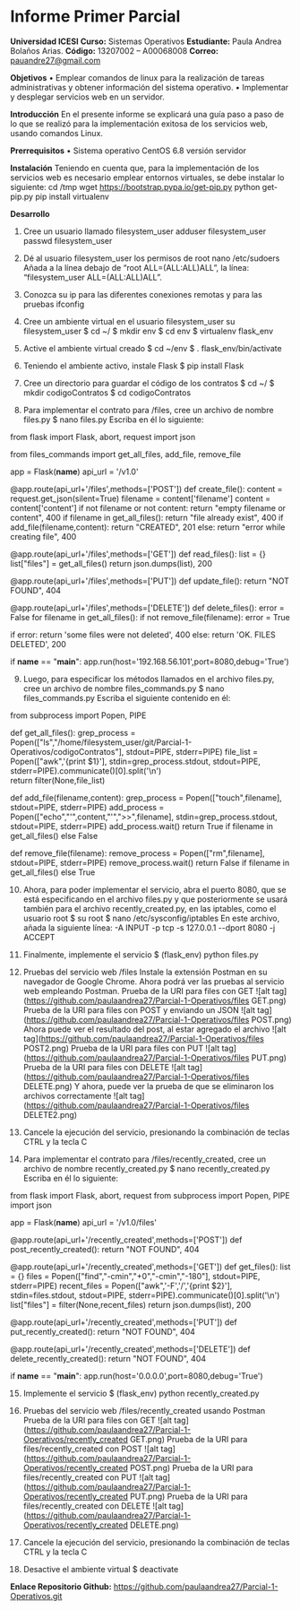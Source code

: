 # Informe Primer Parcial

__Universidad ICESI__ 
__Curso:__ Sistemas Operativos
__Estudiante:__ Paula Andrea Bolaños Arias.
__Código:__ 13207002 – A00068008
__Correo:__ pauandre27@gmail.com

__Objetivos__
•	Emplear comandos de linux para la realización de tareas administrativas y obtener información del sistema operativo.
•	Implementar y desplegar servicios web en un servidor.

__Introducción__
En el presente informe se explicará una guía paso a paso de lo que se realizó para la implementación exitosa de los servicios web, usando comandos Linux.

__Prerrequisitos__
•	Sistema operativo CentOS 6.8 versión servidor

__Instalación__
Teniendo en cuenta que, para la implementación de los servicios web es necesario emplear entornos virtuales, se debe instalar lo siguiente:
cd /tmp
wget https://bootstrap.pypa.io/get-pip.py
python get-pip.py
pip install virtualenv

__Desarrollo__
1. Cree un usuario llamado filesystem_user
adduser filesystem_user
passwd filesystem_user

2.	Dé al usuario filesystem_user los permisos de root
nano /etc/sudoers
Añada a la línea debajo de “root  ALL=(ALL:ALL)ALL”, la línea:
“filesystem_user  ALL=(ALL:ALL)ALL”.

3.	Conozca su ip para las diferentes conexiones remotas y para las pruebas
ifconfig

4.	Cree un ambiente virtual en el usuario filesystem_user
su filesystem_user
$ cd ~/
$ mkdir env
$ cd env
$ virtualenv flask_env

5.	Active el ambiente virtual creado
$ cd ~/env
$ . flask_env/bin/activate

6.	Teniendo el ambiente activo, instale Flask
$ pip install Flask

7.	Cree un directorio para guardar el código de los contratos
$ cd ~/
$ mkdir codigoContratos
$ cd codigoContratos

8.	Para implementar el contrato para /files, cree un archivo de nombre files.py
$ nano files.py
Escriba en él lo siguiente:

from flask import Flask, abort, request
import json

from files_commands import get_all_files, add_file, remove_file

app = Flask(__name__)
api_url = '/v1.0'

@app.route(api_url+'/files',methods=['POST'])
def create_file():
  content = request.get_json(silent=True)
  filename = content['filename']
  content = content['content']
  if not filename or not content:
    return "empty filename or content", 400
  if filename in get_all_files():
    return "file already exist", 400
  if add_file(filename,content):
    return "CREATED", 201
  else:
    return "error while creating file", 400

@app.route(api_url+'/files',methods=['GET'])
def read_files():
  list = {}
  list["files"] = get_all_files()
  return json.dumps(list), 200

@app.route(api_url+'/files',methods=['PUT'])
def update_file():
  return "NOT FOUND", 404

@app.route(api_url+'/files',methods=['DELETE'])
def delete_files():
  error = False
  for filename in get_all_files():
    if not remove_file(filename):
        error = True

  if error:
    return 'some files were not deleted', 400
  else:
    return 'OK. FILES DELETED', 200

if __name__ == "__main__":
  app.run(host='192.168.56.101',port=8080,debug='True')

9.	Luego, para especificar los métodos llamados en el archivo files.py, cree un archivo de nombre files_commands.py
$ nano files_commands.py
Escriba el siguiente contenido en él:

from subprocess import Popen, PIPE

def get_all_files():
  grep_process = Popen(["ls","/home/filesystem_user/git/Parcial-1-Operativos/codigoContratos"], stdout=PIPE, stderr=PIPE)
  file_list = Popen(["awk",'{print $1}'], stdin=grep_process.stdout, stdout=PIPE, stderr=PIPE).communicate()[0].split('\n')  
  return filter(None,file_list)

def add_file(filename,content):
  grep_process = Popen(["touch",filename], stdout=PIPE, stderr=PIPE)
  add_process = Popen(["echo","'",content,"'",">>",filename], stdin=grep_process.stdout, stdout=PIPE, stderr=PIPE)
  add_process.wait()
  return True if filename in get_all_files() else False

def remove_file(filename):
    remove_process = Popen(["rm",filename], stdout=PIPE, stderr=PIPE)
    remove_process.wait()
    return False if filename in get_all_files() else True


10.	Ahora, para poder implementar el servicio, abra el puerto 8080, que se está especificando en el archivo files.py y que posteriormente se usará también para el archivo recently_created.py, en las iptables, como el usuario root
$ su root
$ nano /etc/sysconfig/iptables
En este archivo, añada la siguiente línea:
-A INPUT -p tcp -s 127.0.0.1 --dport 8080 -j ACCEPT

11.	Finalmente, implemente el servicio
$ (flask_env) python files.py

12.	Pruebas del servicio web /files 
Instale la extensión Postman en su navegador de Google Chrome.
Ahora podrá ver las pruebas al servicio web empleando Postman. 
Prueba de la URI para files con GET 
![alt tag](https://github.com/paulaandrea27/Parcial-1-Operativos/files GET.png)
Prueba de la URI para files con POST y enviando un JSON
![alt tag](https://github.com/paulaandrea27/Parcial-1-Operativos/files POST.png)
Ahora puede ver el resultado del post, al estar agregado el archivo
![alt tag](https://github.com/paulaandrea27/Parcial-1-Operativos/files POST2.png)
Prueba de la URI para files con PUT 
![alt tag](https://github.com/paulaandrea27/Parcial-1-Operativos/files PUT.png)
Prueba de la URI para files con DELETE 
![alt tag](https://github.com/paulaandrea27/Parcial-1-Operativos/files DELETE.png)
Y ahora, puede ver la prueba de que se eliminaron los archivos correctamente
![alt tag](https://github.com/paulaandrea27/Parcial-1-Operativos/files DELETE2.png)
13.	Cancele la ejecución del servicio, presionando la combinación de teclas CTRL y la tecla C

14.	Para implementar el contrato para /files/recently_created, cree un archivo de nombre recently_created.py
$ nano recently_created.py
Escriba en él lo siguiente:

from flask import Flask, abort, request
from subprocess import Popen, PIPE
import json

app = Flask(__name__)
api_url = '/v1.0/files'

@app.route(api_url+'/recently_created',methods=['POST'])
def post_recently_created():
  return "NOT FOUND", 404

@app.route(api_url+'/recently_created',methods=['GET'])
def get_files():
  list = {}
  files = Popen(["find","-cmin","+0","-cmin","-180"], stdout=PIPE, stderr=PIPE)
  recent_files = Popen(["awk",'-F','/','{print $2}'], stdin=files.stdout, stdout=PIPE, stderr=PIPE).communicate()[0].split('\n')
  list["files"] = filter(None,recent_files)
  return json.dumps(list), 200

@app.route(api_url+'/recently_created',methods=['PUT'])
def put_recently_created():
  return "NOT FOUND", 404

@app.route(api_url+'/recently_created',methods=['DELETE'])
def delete_recently_created():
    return "NOT FOUND", 404

if __name__ == "__main__":
  app.run(host='0.0.0.0',port=8080,debug='True')

15.	Implemente el servicio
$ (flask_env) python recently_created.py

16.	Pruebas del servicio web /files/recently_created usando Postman
Prueba de la URI para files con GET
![alt tag](https://github.com/paulaandrea27/Parcial-1-Operativos/recently_created GET.png)
Prueba de la URI para files/recently_created  con POST
![alt tag](https://github.com/paulaandrea27/Parcial-1-Operativos/recently_created POST.png)
Prueba de la URI para files/recently_created  con PUT
![alt tag](https://github.com/paulaandrea27/Parcial-1-Operativos/recently_created PUT.png)
Prueba de la URI para files/recently_created  con DELETE
![alt tag](https://github.com/paulaandrea27/Parcial-1-Operativos/recently_created DELETE.png)

17.	Cancele la ejecución del servicio, presionando la combinación de teclas CTRL y la tecla C

18.	Desactive el ambiente virtual
$ deactivate

__Enlace Repositorio Github:__ https://github.com/paulaandrea27/Parcial-1-Operativos.git
